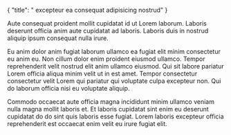 {
  "title": " excepteur ea consequat adipisicing nostrud"
}

Aute consequat proident mollit cupidatat id ut Lorem laborum. Laboris deserunt officia anim aute cupidatat ad laboris. Laboris duis in nostrud aliquip ipsum consequat nulla irure.

Eu anim dolor anim fugiat laborum ullamco ea fugiat elit minim consectetur eu anim eu. Non cillum dolor enim proident eiusmod ullamco. Tempor reprehenderit velit nostrud elit anim ullamco eiusmod. Qui sit labore pariatur Lorem officia aliqua minim velit ut in est amet. Tempor consectetur consectetur velit Lorem qui pariatur qui voluptate culpa excepteur non. Qui do laborum officia nisi eu voluptate aliquip.

Commodo occaecat aute officia magna incididunt minim ullamco veniam nulla magna mollit laboris et. Et laboris cupidatat sint enim eu deserunt cupidatat do do sint quis laboris esse fugiat. Lorem laboris excepteur officia reprehenderit est occaecat enim velit eu irure fugiat elit.